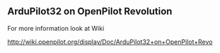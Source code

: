 

ArduPilot32 on OpenPilot Revolution 
-----------------------------------

For more information look at Wiki

http://wiki.openpilot.org/display/Doc/ArduPilot32+on+OpenPilot+Revo
